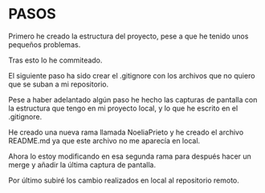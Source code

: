 <h1>PASOS</h1>
Primero he creado la estructura del proyecto, pese a que he tenido unos pequeños problemas. 

Tras esto lo he commiteado.

El siguiente paso ha sido crear el .gitignore con los archivos que no quiero que se suban a mi repositorio.

Pese a haber adelantado algún paso he hecho las capturas de pantalla con la estructura que tengo en mi proyecto local, y lo que he escrito en el .gitignore. 

He creado una nueva rama llamada NoeliaPrieto y he creado el archivo README.md ya que este archivo no me aparecía en local. 

Ahora lo estoy modificando en esa segunda rama para después hacer un merge y añadir la última captura de pantalla. 

Por último subiré los cambio realizados en local al repositorio remoto. 